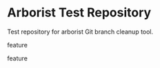 # Arborist Test Repository

Test repository for arborist Git branch cleanup tool.


feature


feature
